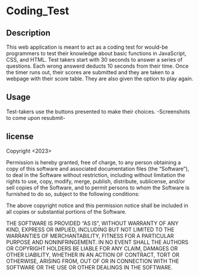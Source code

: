 # Coding_Test

## Description
This web application is meant to act as a coding test for would-be programmers to test their knowledge about basic functions in JavaScript, CSS, and HTML. Test takers start with 30 seconds to answer a series of questions. Each wrong answerd deducts 10 seconds from their time. Once the timer runs out, their scores are submitted and they are taken to a webpage with their score table. They are also given the option to play again.

## Usage
Test-takers use the buttons presented to make their choices.
-Screenshots to come upon resubmit-

## license
Copyright <2023> <Jason Navon>

Permission is hereby granted, free of charge, to any person obtaining a copy of this software and associated documentation files (the “Software”), to deal in the Software without restriction, including without limitation the rights to use, copy, modify, merge, publish, distribute, sublicense, and/or sell copies of the Software, and to permit persons to whom the Software is furnished to do so, subject to the following conditions:

The above copyright notice and this permission notice shall be included in all copies or substantial portions of the Software.

THE SOFTWARE IS PROVIDED “AS IS”, WITHOUT WARRANTY OF ANY KIND, EXPRESS OR IMPLIED, INCLUDING BUT NOT LIMITED TO THE WARRANTIES OF MERCHANTABILITY, FITNESS FOR A PARTICULAR PURPOSE AND NONINFRINGEMENT. IN NO EVENT SHALL THE AUTHORS OR COPYRIGHT HOLDERS BE LIABLE FOR ANY CLAIM, DAMAGES OR OTHER LIABILITY, WHETHER IN AN ACTION OF CONTRACT, TORT OR OTHERWISE, ARISING FROM, OUT OF OR IN CONNECTION WITH THE SOFTWARE OR THE USE OR OTHER DEALINGS IN THE SOFTWARE.